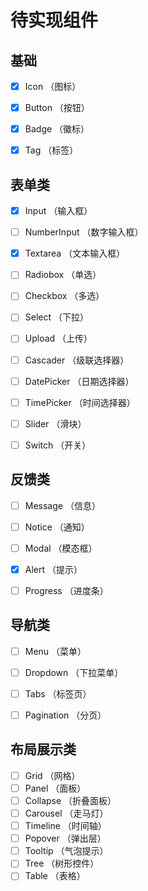 # 待实现组件

## 基础
- [x] Icon         （图标）
- [x] Button       （按钮）
- [x] Badge        （徽标）
- [x] Tag          （标签）


## 表单类
- [x] Input        （输入框）
- [ ] NumberInput  （数字输入框）
- [x] Textarea     （文本输入框）
- [ ] Radiobox     （单选）
- [ ] Checkbox     （多选）
- [ ] Select       （下拉）
- [ ] Upload       （上传）
- [ ] Cascader     （级联选择器）
- [ ] DatePicker   （日期选择器）
- [ ] TimePicker   （时间选择器）
- [ ] Slider       （滑块）
- [ ] Switch       （开关）


## 反馈类
- [ ] Message      （信息）
- [ ] Notice       （通知）
- [ ] Modal        （模态框）
- [x] Alert        （提示）
- [ ] Progress     （进度条）


## 导航类
- [ ] Menu         （菜单）
- [ ] Dropdown     （下拉菜单）
- [ ] Tabs         （标签页）
- [ ] Pagination   （分页）


## 布局展示类
- [ ] Grid         （网格）
- [ ] Panel        （面板）
- [ ] Collapse     （折叠面板）
- [ ] Carousel     （走马灯）
- [ ] Timeline     （时间轴）
- [ ] Popover      （弹出层）
- [ ] Tooltip      （气泡提示）
- [ ] Tree         （树形控件）
- [ ] Table        （表格）